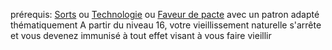 prérequis: [Sorts](../../1.%20Talent%20de%20base/Sorts.md) ou [Technologie](../../1.%20Talent%20de%20base/Technologie.md) ou [Faveur de pacte](../../1.%20Talent%20de%20base/Faveur%20de%20pacte.md) avec un patron adapté thématiquement
A partir du niveau 16, votre vieillissement naturelle s'arrête et vous devenez immunisé à tout effet visant à vous faire vieillir